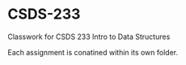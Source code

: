 # CSDS-233
 Classwork for CSDS 233 Intro to Data Structures

 Each assignment is conatined within its own folder.
